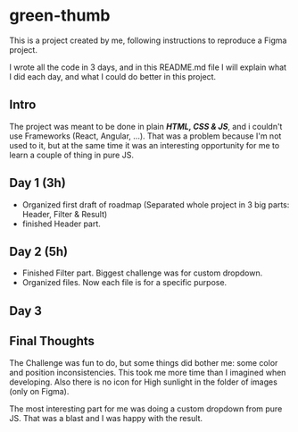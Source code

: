 # green-thumb

This is a project created by me, following instructions to reproduce a Figma project.

I wrote all the code in 3 days, and in this README.md file I will explain what I did each day, and what I could do better in this project.

## Intro

The project was meant to be done in plain ***HTML, CSS & JS***, and i couldn't use Frameworks (React, Angular, ...). That was a problem because I'm not used to it, but at the same time it was an interesting opportunity for me to learn a couple of thing in pure JS.

## Day 1 (3h)

* Organized first draft of roadmap (Separated whole project in 3 big parts: Header, Filter & Result)
* finished Header part.

## Day 2 (5h)

* Finished Filter part. Biggest challenge was for custom dropdown.
* Organized files. Now each file is for a specific purpose.

## Day 3

## Final Thoughts

The Challenge was fun to do, but some things did bother me: some color and position inconsistencies. This took me more time than I imagined when developing. Also there is no icon for High sunlight in the folder of images (only on Figma).

The most interesting part for me was doing a custom dropdown from pure JS. That was a blast and I was happy with the result.